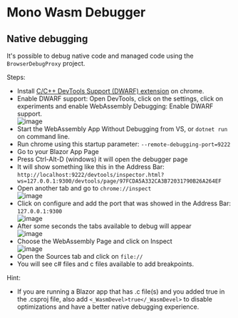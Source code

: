# Mono Wasm Debugger

## Native debugging

It's possible to debug native code and managed code using the `BrowserDebugProxy` project.

Steps:
- Install [C/C++ DevTools Support (DWARF) extension](https://chrome.google.com/webstore/detail/cc%20%20-devtools-support-dwa/pdcpmagijalfljmkmjngeonclgbbannb) on chrome. 
- Enable DWARF support: Open DevTools, click on the settings, click on experiments and enable WebAssembly Debugging: Enable DWARF support.<br>
![image](https://user-images.githubusercontent.com/4503299/170745664-fc7d185c-469c-4443-9c57-545bd79588b8.png)
- Start the WebAssembly App Without Debugging from VS, or `dotnet run` on command line.
- Run chrome using this startup parameter: `--remote-debugging-port=9222`
- Go to your Blazor App Page
- Press Ctrl-Alt-D (windows) it will open the debugger page
- It will show something like this in the Address Bar: ``http://localhost:9222/devtools/inspector.html?ws=127.0.0.1:9300/devtools/page/97FCDA5A332CA3B72031790B26A264EF``
- Open another tab and go to ``chrome://inspect``<br>
![image](https://user-images.githubusercontent.com/4503299/170746026-8921892b-b936-458d-84f2-8a49b76755d4.png)
- Click on configure and add the port that was showed in the Address Bar: ``127.0.0.1:9300``<br>
![image](https://user-images.githubusercontent.com/4503299/170746126-b2edd688-dcc5-4b67-9162-465782646363.png)
- After some seconds the tabs available to debug will appear<br>
![image](https://user-images.githubusercontent.com/4503299/170746234-456ac8e9-180d-4173-a2fa-93cb8293514a.png)
- Choose the WebAssembly Page and click on Inspect<br>
![image](https://user-images.githubusercontent.com/4503299/170746341-809f8876-3f46-4c5c-b2b3-6f92af8beaa1.png)
- Open the Sources tab and click on ``file://``
- You will see c# files and c files available to add breakpoints.

Hint:
- If you are running a Blazor app that has .c file(s) and you added <WasmBuildNative>true</WasmBuildNative> in the .csproj file, also add ``<_WasmDevel>true</_WasmDevel>`` to disable optimizations and have a better native debugging experience.

